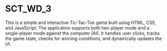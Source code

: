 # SCT_WD_3
This is a simple and interactive Tic-Tac-Toe game built using HTML, CSS, and JavaScript. The application supports both two-player mode and a single-player mode against the computer (AI). It handles user clicks, tracks the game state, checks for winning conditions, and dynamically updates the UI.
